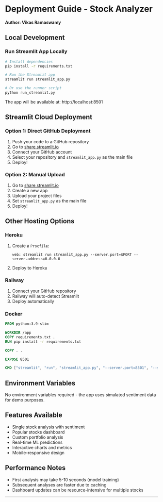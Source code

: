 # Deployment Guide - Stock Analyzer

**Author: Vikas Ramaswamy**

## Local Development

### Run Streamlit App Locally
```bash
# Install dependencies
pip install -r requirements.txt

# Run the Streamlit app
streamlit run streamlit_app.py

# Or use the runner script
python run_streamlit.py
```

The app will be available at: http://localhost:8501

## Streamlit Cloud Deployment

### Option 1: Direct GitHub Deployment
1. Push your code to a GitHub repository
2. Go to [share.streamlit.io](https://share.streamlit.io)
3. Connect your GitHub account
4. Select your repository and `streamlit_app.py` as the main file
5. Deploy!

### Option 2: Manual Upload
1. Go to [share.streamlit.io](https://share.streamlit.io)
2. Create a new app
3. Upload your project files
4. Set `streamlit_app.py` as the main file
5. Deploy!

## Other Hosting Options

### Heroku
1. Create a `Procfile`:
   ```
   web: streamlit run streamlit_app.py --server.port=$PORT --server.address=0.0.0.0
   ```
2. Deploy to Heroku

### Railway
1. Connect your GitHub repository
2. Railway will auto-detect Streamlit
3. Deploy automatically

### Docker
```dockerfile
FROM python:3.9-slim

WORKDIR /app
COPY requirements.txt .
RUN pip install -r requirements.txt

COPY . .

EXPOSE 8501

CMD ["streamlit", "run", "streamlit_app.py", "--server.port=8501", "--server.address=0.0.0.0"]
```

## Environment Variables
No environment variables required - the app uses simulated sentiment data for demo purposes.

## Features Available
- Single stock analysis with sentiment
- Popular stocks dashboard
- Custom portfolio analysis
- Real-time ML predictions
- Interactive charts and metrics
- Mobile-responsive design

## Performance Notes
- First analysis may take 5-10 seconds (model training)
- Subsequent analyses are faster due to caching
- Dashboard updates can be resource-intensive for multiple stocks

---